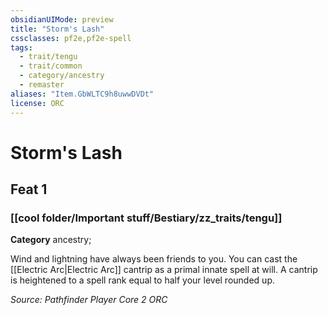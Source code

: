 ```yaml
---
obsidianUIMode: preview
title: "Storm's Lash"
cssclasses: pf2e,pf2e-spell
tags:
  - trait/tengu
  - trait/common
  - category/ancestry
  - remaster
aliases: "Item.GbWLTC9h8uwwDVDt"
license: ORC
---
```

# Storm's Lash
## Feat 1
### [[cool folder/Important stuff/Bestiary/zz_traits/tengu]]

**Category** ancestry; 




Wind and lightning have always been friends to you. You can cast the [[Electric Arc|Electric Arc]] cantrip as a primal innate spell at will. A cantrip is heightened to a spell rank equal to half your level rounded up.

*Source: Pathfinder Player Core 2*
*ORC*